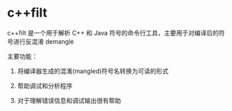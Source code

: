 # c++filt

c++filt 是一个用于解析 C++ 和 Java 符号的命令行工具，主要用于对编译后的符号进行反混淆 demangle


主要功能：

1. 将编译器生成的混淆(mangled)符号名转换为可读的形式

2. 帮助调试和分析程序

3. 对于理解错误信息和调试输出很有帮助

